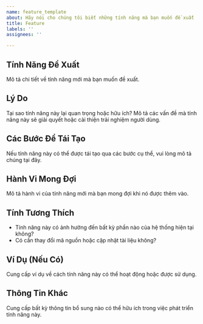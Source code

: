```yaml
---
name: feature_template
about: Hãy nói cho chúng tôi biết những tính năng mà bạn muốn đề xuất
title: Feature
labels: ''
assignees: ''

---
```


## Tính Năng Đề Xuất

Mô tả chi tiết về tính năng mới mà bạn muốn đề xuất.

## Lý Do

Tại sao tính năng này lại quan trọng hoặc hữu ích? Mô tả các vấn đề mà tính năng này sẽ giải quyết hoặc cải thiện trải nghiệm người dùng.

## Các Bước Để Tái Tạo

Nếu tính năng này có thể được tái tạo qua các bước cụ thể, vui lòng mô tả chúng tại đây.

## Hành Vi Mong Đợi

Mô tả hành vi của tính năng mới mà bạn mong đợi khi nó được thêm vào.

## Tính Tương Thích

- Tính năng này có ảnh hưởng đến bất kỳ phần nào của hệ thống hiện tại không?
- Có cần thay đổi mã nguồn hoặc cập nhật tài liệu không?

## Ví Dụ (Nếu Có)

Cung cấp ví dụ về cách tính năng này có thể hoạt động hoặc được sử dụng.

## Thông Tin Khác

Cung cấp bất kỳ thông tin bổ sung nào có thể hữu ích trong việc phát triển tính năng này.
